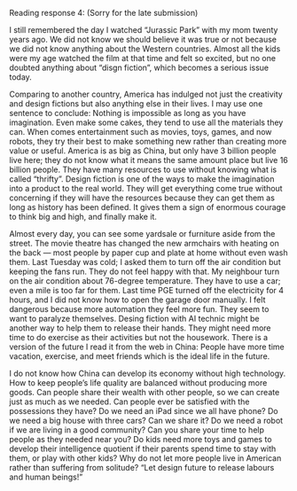 
Reading response 4: (Sorry for the late submission)

I still remembered the day I watched “Jurassic Park” with my mom twenty years ago. We did not know we should believe it was true or not because we did not know anything about the Western countries. Almost all the kids were my age watched the film at that time and felt so excited, but no one doubted anything about “disgn fiction”, which becomes a serious issue today. 

Comparing to another country, America has indulged not just the creativity and design fictions but also anything else in their lives. I may use one sentence to conclude: Nothing is impossible as long as you have imagination. Even make some cakes, they tend to use all the materials they can. When comes entertainment such as movies, toys, games, and now robots, they try their best to make something new rather than creating more value or useful. America is as big as China, but only have 3 billion people live here; they do not know what it means the same amount place but live 16 billion people. They have many resources to use without knowing what is called “thrifty”. Design fiction is one of the ways to make the imagination into a product to the real world. They will get everything come true without concerning if they will have the resources because they can get them as long as history has been defined. It gives them a sign of enormous courage to think big and high, and finally make it. 

Almost every day, you can see some yardsale or furniture aside from the street. The movie theatre has changed the new armchairs with heating on the back — most people by paper cup and plate at home without even wash them. Last Tuesday was cold; I asked them to turn off the air condition but keeping the fans run. They do not feel happy with that. My neighbour turn on the air condition about 76-degree temperature. They have to use a car; even a mile is too far for them. 
Last time PGE turned off the electricity for 4 hours, and I did not know how to open the garage door manually. I felt dangerous because more automation they feel more fun. They seem to want to paralyze themselves. Desing fiction with AI technic might be another way to help them to release their hands. They might need more time to do exercise as their activities but not the housework. There is a version of the future I read it from the web in China: People have more time vacation, exercise, and meet friends which is the ideal life in the future.

I do not know how China can develop its economy without high technology. How to keep people’s life quality are balanced without producing more goods. Can people share their wealth with other people, so we can create just as much as we needed. Can people ever be satisfied with the possessions they have? Do we need an iPad since we all have phone? Do we need a big house with three cars? Can we share it? Do we need a robot if we are living in a good community? Can you share your time to help people as they needed near you? Do kids need more toys and games to develop their intelligence quotient if their parents spend time to stay with them, or play with other kids? Why do not let more people live in American rather than suffering from solitude?
“Let design future to release labours and human beings!”


